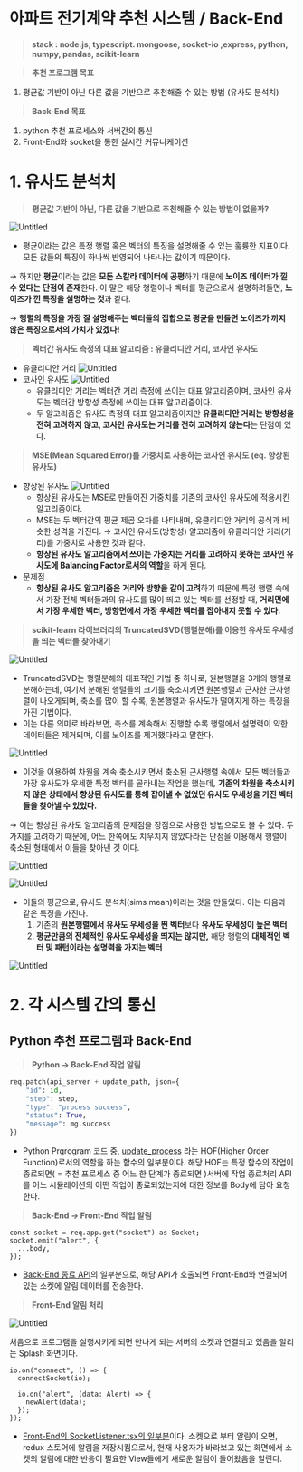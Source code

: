 # 아파트 전기계약 추천 시스템 / Back-End

> **stack : node.js, typescript. mongoose, socket-io ,express, python, numpy, pandas, scikit-learn**

> **추천 프로그램 목표**

1. 평균값 기반이 아닌 다른 값을 기반으로 추천해줄 수 있는 방법 (유사도 분석치)

> **Back-End 목표**

1. python 추천 프로세스와 서버간의 통신
2. Front-End와 socket을 통한 실시간 커뮤니케이션

# 1. 유사도 분석치

> **평균값 기반이 아닌, 다른 값을 기반으로 추천해줄 수 있는 방법이 없을까?**

![Untitled](%E1%84%8B%E1%85%A1%E1%84%91%E1%85%A1%E1%84%90%E1%85%B3%20%E1%84%8C%E1%85%A5%E1%86%AB%20c0978/Untitled.png)

- 평균이라는 값은 특정 행렬 혹은 벡터의 특징을 설명해줄 수 있는 훌륭한 지표이다. 모든 값들의 특징이 하나씩 반영되어 나타나는 값이기 때문이다.

→ 하지만 **평균**이라는 값은 **모든 스칼라 데이터에 공평**하기 때문에 **노이즈 데이터가 낄 수 있다는 단점이 존재**한다. 이 말은 해당 행렬이나 벡터를 평균으로서 설명하려들면, **노이즈가 낀 특징을 설명하는 것**과 같다.

→ **행렬의 특징을 가장 잘 설명해주는 벡터들의 집합으로 평균을 만들면 노이즈가 끼지 않은 특징으로서의 가치가 있겠다!**

> **벡터간 유사도 측정의 대표 알고리즘 : 유클리디안 거리, 코사인 유사도**

- 유클리디안 거리
  ![Untitled](%E1%84%8B%E1%85%A1%E1%84%91%E1%85%A1%E1%84%90%E1%85%B3%20%E1%84%8C%E1%85%A5%E1%86%AB%20c0978/Untitled%201.png)
- 코사인 유사도
  ![Untitled](%E1%84%8B%E1%85%A1%E1%84%91%E1%85%A1%E1%84%90%E1%85%B3%20%E1%84%8C%E1%85%A5%E1%86%AB%20c0978/Untitled%202.png)
  - 유클리디안 거리는 벡터간 거리 측정에 쓰이는 대표 알고리즘이며, 코사인 유사도는 벡터간 방향성 측정에 쓰이는 대표 알고리즘이다.
  - 두 알고리즘은 유사도 측정의 대표 알고리즘이지만 **유클리디안 거리는 방향성을 전혀 고려하지 않고, 코사인 유사도는 거리를 전혀 고려하지 않는다**는 단점이 있다.

> **MSE(Mean Squared Error)를 가중치로 사용하는 코사인 유사도 (eq. 향상된 유사도)**

- 향상된 유사도
  ![Untitled](%E1%84%8B%E1%85%A1%E1%84%91%E1%85%A1%E1%84%90%E1%85%B3%20%E1%84%8C%E1%85%A5%E1%86%AB%20c0978/Untitled%203.png)
  - 향상된 유사도는 MSE로 만들어진 가중치를 기존의 코사인 유사도에 적용시킨 알고리즘이다.
  - MSE는 두 벡터간의 평균 제곱 오차를 나타내며, 유클리디안 거리의 공식과 비슷한 성격을 가진다.
  → 코사인 유사도(방향성) 알고리즘에 유클리디안 거리(거리)를 가중치로 사용한 것과 같다.
  - **향상된 유사도 알고리즘에서 쓰이는 가중치는 거리를 고려하지 못하는 코사인 유사도에 Balancing Factor로서의 역할**을 하게 된다.
- 문제점
  - **향상된 유사도 알고리즘은 거리와 방향을 같이 고려**하기 때문에 특정 행렬 속에서 가장 전체 벡터들과의 유사도를 많이 띄고 있는 벡터를 선정할 때, **거리면에서 가장 우세한 벡터, 방향면에서 가장 우세한 벡터를 잡아내지 못할 수 있다.**

> **scikit-learn 라이브러리의 TruncatedSVD(행렬분해)를 이용한 유사도 우세성을 띄는 벡터들 찾아내기**

![Untitled](%E1%84%8B%E1%85%A1%E1%84%91%E1%85%A1%E1%84%90%E1%85%B3%20%E1%84%8C%E1%85%A5%E1%86%AB%20c0978/Untitled%204.png)

- TruncatedSVD는 행렬분해의 대표적인 기법 중 하나로, 원본행렬을 3개의 행렬로 분해하는데, 여기서 분해된 행렬들의 크기를 축소시키면 원본행렬과 근사한 근사행렬이 나오게되며, 축소를 많이 할 수록, 원본행렬과 유사도가 떨어지게 하는 특징을 가진 기법이다.
- 이는 다른 의미로 바라보면, 축소를 계속해서 진행할 수록 행렬에서 설명력이 약한 데이터들은 제거되며, 이를 노이즈를 제거했다라고 말한다.

![Untitled](%E1%84%8B%E1%85%A1%E1%84%91%E1%85%A1%E1%84%90%E1%85%B3%20%E1%84%8C%E1%85%A5%E1%86%AB%20c0978/Untitled%205.png)

- 이것을 이용하여 차원을 계속 축소시키면서 축소된 근사행렬 속에서 모든 벡터들과 가장 유사도가 우세한 특정 벡터를 골라내는 작업을 했는데, **기존의 차원을 축소시키지 않은 상태에서 향상된 유사도를 통해 잡아낼 수 없었던 유사도 우세성을 가진 벡터들을 찾아낼 수 있었다.**

→ 이는 향상된 유사도 알고리즘의 문제점을 장점으로 사용한 방법으로도 볼 수 있다. 두 가지를 고려하기 때문에, 어느 한쪽에도 치우치지 않았다라는 단점을 이용해서 행렬이 축소된 형태에서 이들을 찾아낸 것 이다.

![Untitled](%E1%84%8B%E1%85%A1%E1%84%91%E1%85%A1%E1%84%90%E1%85%B3%20%E1%84%8C%E1%85%A5%E1%86%AB%20c0978/Untitled%206.png)

![Untitled](%E1%84%8B%E1%85%A1%E1%84%91%E1%85%A1%E1%84%90%E1%85%B3%20%E1%84%8C%E1%85%A5%E1%86%AB%20c0978/Untitled%207.png)

- 이들의 평균으로, 유사도 분석치(sims mean)이라는 것을 만들었다. 이는 다음과 같은 특징을 가진다.
  1. 기존의 **원본행렬에서 유사도 우세성을 띈 벡터**보다 **유사도 우세성이 높은 벡터**
  2. **평균만큼의 전체적인 유사도 우세성을 띄지는 않지만,** 해당 행렬의 **대체적인 벡터 및 패턴이라는 설명력을 가지는 벡터**

![Untitled](%E1%84%8B%E1%85%A1%E1%84%91%E1%85%A1%E1%84%90%E1%85%B3%20%E1%84%8C%E1%85%A5%E1%86%AB%20c0978/Untitled%208.png)

# 2. 각 시스템 간의 통신

## Python 추천 프로그램과 Back-End

> **Python → Back-End 작업 알림**

```python
req.patch(api_server + update_path, json={
    "id": id,
    "step": step,
    "type": "process success",
    "status": True,
    "message": mg.success
})
```

- Python Prgrogram 코드 중, [update_process](https://github.com/formegusto/contract-recommender/blob/master/contract-recommender-be/python/utils/update_process.py) 라는 HOF(Higher Order Function)로서의 역할을 하는 함수의 일부분이다. 해당 HOF는 특정 함수의 작업이 종료되면( = 추천 프로세스 중 어느 한 단계가 종료되면 )서버에 작업 종료처리 API를 어느 시뮬레이션의 어떤 작업이 종료되었는지에 대한 정보를 Body에 담아 요청한다.

> **Back-End → Front-End 작업 알림**

```tsx
const socket = req.app.get("socket") as Socket;
socket.emit("alert", {
  ...body,
});
```

- [Back-End 종료 API](https://github.com/formegusto/contract-recommender/blob/master/contract-recommender-be/src/routes/recoProcess/index.ts)의 일부분으로, 해당 API가 호출되면 Front-End와 연결되어 있는 소켓에 알림 데이터를 전송한다.

> **Front-End 알림 처리**

![Untitled](%E1%84%8B%E1%85%A1%E1%84%91%E1%85%A1%E1%84%90%E1%85%B3%20%E1%84%8C%E1%85%A5%E1%86%AB%20c0978/Untitled%209.png)

처음으로 프로그램을 실행시키게 되면 만나게 되는 서버의 소켓과 연결되고 있음을 알리는 Splash 화면이다.

```tsx
io.on("connect", () => {
  connectSocket(io);

  io.on("alert", (data: Alert) => {
    newAlert(data);
  });
});
```

- [Front-End의 SocketListener.tsx의 일부분](https://github.com/formegusto/contract-recommender/blob/master/contract-recommender-fe/src/containers/SocketListener.tsx)이다. 소켓으로 부터 알림이 오면, redux 스토어에 알림을 저장시킴으로서, 현재 사용자가 바라보고 있는 화면에서 소켓의 알림에 대한 반응이 필요한 View들에게 새로운 알림이 들어왔음을 알린다.
